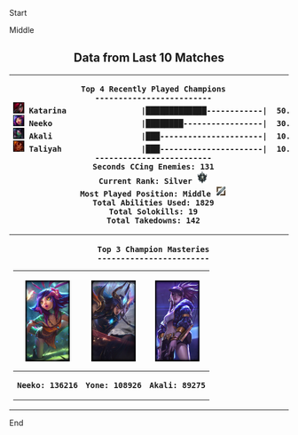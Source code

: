 

Start



Middle

<!---LOL-STATS-START-HERE--->
<h2 align='center'> Data from Last 10 Matches </h2><table align='center'><tr></tr><tr><th><pre>Top 4 Recently Played Champions
-------------------------
<img src='readme-lol-items/Katarina.png' alt='drawing' width='20'/> Katarina                |█████████████------------|  50.00%
<img src='readme-lol-items/Neeko.png' alt='drawing' width='20'/> Neeko                   |████████-----------------|  30.00%
<img src='readme-lol-items/Akali.png' alt='drawing' width='20'/> Akali                   |███----------------------|  10.00%
<img src='readme-lol-items/Taliyah.png' alt='drawing' width='20'/> Taliyah                 |███----------------------|  10.00%
-------------------------
Seconds CCing Enemies: 131
Current Rank: Silver <img src='rank_images/Emblem_Silver.png' alt='drawing' width='20'/>
Most Played Position: Middle <img src='position_images/Position_Silver-Mid.png' alt='drawing' width='20'/>
Total Abilities Used: 1829
Total Solokills: 19
Total Takedowns: 142
</pre></th><th><pre>Last Played
-----------
<img align='center' src='readme-lol-items/Akali_9.png' alt='drawing' width='80'/>
</pre></th></tr>
<tr></tr>
<tr><th><pre>Top 3 Champion Masteries
------------------------</pre><table align='center'>
<tr></tr>
<tr>
<th><pre><img align='center' src='readme-lol-items/Neeko_0.png' alt='drawing' width='80'/></pre></th>
<th><pre><img align='center' src='readme-lol-items/Yone_19.png' alt='drawing' width='80'/></pre></th>
<th><pre><img align='center' src='readme-lol-items/Akali_9.png' alt='drawing' width='80'/></pre></th>
</tr>
<tr></tr>
<tr>
<th><pre>Neeko: 136216</pre></th><th><pre>Yone: 108926</pre></th><th><pre>Akali: 89275</pre></th></tr>
</table>
</th></tr></table>

<!---LOL-STATS-END-HERE--->






End





